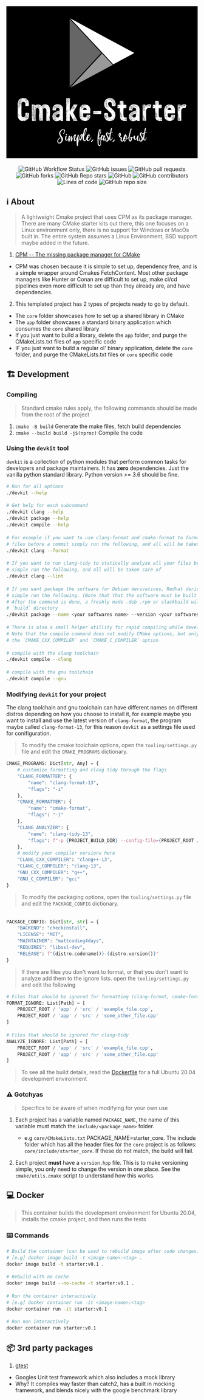 <div align="center">
  <img width="1000" height="400" src="repo_assets/cmake-starter.jpg">
</div>

<br>
<div align="center">
  <img alt="GitHub Workflow Status" src="https://img.shields.io/github/workflow/status/mattcoding4days/cmake-starter/Unittests?label=Build%2FUnittests&logo=github&style=flat-square">
  <img alt="GitHub issues" src="https://img.shields.io/github/issues/mattcoding4days/cmake-starter?color=red&label=Issues&logo=github&style=flat-square">
  <img alt="GitHub pull requests" src="https://img.shields.io/github/issues-pr/mattcoding4days/cmake-starter?color=blue&label=Pull%20Requests&logo=github&style=flat-square">
  <img alt="GitHub forks" src="https://img.shields.io/github/forks/mattcoding4days/cmake-starter?label=Forks&logo=github&style=flat-square">
  <img alt="GitHub Repo stars" src="https://img.shields.io/github/stars/mattcoding4days/cmake-starter?label=Stars&logo=github&style=flat-square">
  <img alt="GitHub" src="https://img.shields.io/github/license/mattcoding4days/cmake-starter?color=blue&label=License&logo=github&style=flat-square">
  <img alt="GitHub contributors" src="https://img.shields.io/github/contributors/mattcoding4days/cmake-starter?color=blue&logo=github&style=flat-square">
  <img alt="Lines of code" src="https://img.shields.io/tokei/lines/github/mattcoding4days/cmake-starter?label=Total%20Lines%20Of%20Code&logo=github&style=flat-square">
  <img alt="GitHub repo size" src="https://img.shields.io/github/repo-size/mattcoding4days/cmake-starter?label=Repo%20Size&logo=github&style=flat-square">
</div>

## :information_source: About 

> A lightweight Cmake project that uses CPM as its package manager. There are many
> CMake starter kits out there, this one focuses on a Linux environment only, there is no
> support for Windows or MacOs built in. The entire system assumes a Linux Environment,
> BSD support maybe added in the future.

1. [CPM -- The missing package manager for CMake](https://github.com/cpm-cmake/CPM.cmake)
  - CPM was chosen because it is simple to set up, dependency free, and is a simple wrapper around
    Cmakes FetchContent. Most other package managers like Hunter or Conan are difficult to set up,
    make ci/cd pipelines even more difficult to set up than they already are, and have dependencies.
    
2. This templated project has 2 types of projects ready to go by default.
  - The `core` folder showcases how to set up a shared library in CMake
  - The `app` folder showcases a standard binary application which consumes the `core` shared library
  - If you just want to build a library, delete the `app` folder, and purge the CMakeLists.txt files of `app` specific code
  - IF you just want to build a regular ol' binary application, delete the `core` folder, and purge the CMakeLists.txt files or `core` specific code

## :building_construction: Development

### Compiling
> Standard cmake rules apply, the following commands should be made from the root of the project

1. `cmake -B build` Generate the make files, fetch build dependencies
2. `cmake --build build -j$(nproc)` Compile the code


### Using the `devkit` tool

`devkit` is a collection of python modules that perform common tasks
for developers and package maintainers. It has **zero** dependencies.
Just the vanilla python standard library. Python version >= 3.6 should
be fine.

```bash
# Run for all options
./devkit --help

# Get help for each subcommand
./devkit clang --help
./devkit package --help
./devkit compile --help

# For example if you want to use clang-format and cmake-format to format all
# files before a commit simply run the following, and all will be taken care of
./devkit clang --format

# If you want to run clang-tidy to statically analyze all your files before a commit
# simple run the following, and all will be taken care of
./devkit clang --lint

# If you want package the software for Debian derivatives, Redhat derivatives or slackware,
# simple run the following. (Note that that the software must be built and compiled first)
# After the command is done, a freshly made .deb .rpm or slackbuild will be in the
# `build` directory
./devkit package --name <your softwares name> --version <your softwares version>

# There is also a small helper utillity for rapid compiling while developing,
# Note that the compile command does not modify CMake options, but only changes
# the `CMAKE_CXX_COMPILER` and `CMAKE_C_COMPILER` option

# compile with the clang toolchain
./devkit compile --clang

# compile with the gnu toolchain
./devkit compile --gnu
```

### Modifying `devkit` for your project

The clang toolchain and gnu toolchain can have different names
on different distros depending on how you choose to install it,
for example maybe you want to install and use the latest version of `clang-format`,
the program maybe called `clang-format-13`, for this reason `devkit` as a settings file
used for conifiguration.

> To modify the cmake toolchain options, open the `tooling/settings.py` file
> and edit the `CMAKE_PROGRAMS` dictionary.

```python
CMAKE_PROGRAMS: Dict[str, Any] = {
    # customize formatting and clang tidy through the flags
    "CLANG_FORMATTER": {
        "name": "clang-format-13",
        "flags": "-i"
    },
    "CMAKE_FORMATTER": {
        "name": "cmake-format",
        "flags": "-i"
    },
    "CLANG_ANALYZER": {
        "name": "clang-tidy-13",
        "flags": f"-p {PROJECT_BUILD_DIR} --config-file={PROJECT_ROOT / '.clang-tidy'}"
    },
    # modify your compiler versions here
    "CLANG_CXX_COMPILER": "clang++-13",
    "CLANG_C_COMPILER": "clang-13",
    "GNU_CXX_COMPILER": "g++",
    "GNU_C_COMPILER": "gcc"
}
```

> To modify the packaging options, open the `tooling/settings.py` file
> and edit the `PACKAGE_CONFIG` dictionary.

```python

PACKAGE_CONFIG: Dict[str, str] = {
    "BACKEND": "checkinstall",
    "LICENSE": "MIT",
    "MAINTAINER": "mattcoding4days",
    "REQUIRES": "libssl-dev",
    "RELEASE": f"{distro.codename()}-{distro.version()}"
}
```

> If there are files you don't want to format, or that you don't want to
> analyze add them to the ignore lists. open the `tooling/settings.py`
> and edit the following

```python
# Files that should be ignored for formatting (clang-format, cmake-format)
FORMAT_IGNORE: List[Path] = [
    PROJECT_ROOT / 'app' / 'src' / 'example_file.cpp',
    PROJECT_ROOT / 'app' / 'src' / 'some_other_file.cpp'
]

# Files that should be ignored for clang-tidy
ANALYZE_IGNORE: List[Path] = [
    PROJECT_ROOT / 'app' / 'src' / 'example_file.cpp',
    PROJECT_ROOT / 'app' / 'src' / 'some_other_file.cpp'
]
```

> To see all the build details, read the [Dockerfile](https://github.com/mattcoding4days/cmake-starter/blob/main/Dockerfile) for a full
> Ubuntu 20.04 development environment

### :warning: Gotchyas

> Specifics to be aware of when modifying for your own use

1. Each project has a variable named `PACKAGE_NAME`, the name of this variable
   must match the `include/<package_name>` folder.
   - e.g `core/CMakeLists.txt` PACKAGE_NAME=starter_core.
     The include folder which has all the header files for the `core` project
     is as follows: `core/include/starter_core`. If these do not match, the build will fail.
     
2. Each project **must** have a `version.hpp` file. This is to make versioning simple, you only need
   to change the version in one place. See the `cmake/utils.cmake` script to understand how this works.
     
## :computer: Docker

> This container builds the development environment for Ubuntu 20.04,
> installs the cmake project, and then runs the tests

### :keyboard: Commands

```bash
# Build the container (can be used to rebuild image after code changes)
# [e.g] docker image build -t <image-name>:<tag> .
docker image build -t starter:v0.1 .

# Rebuild with no cache
docker image build --no-cache -t starter:v0.1 .

# Run the container interactively
# [e.g] docker container run -it <image-name>:<tag>
docker container run -it starter:v0.1

# Run non interactively
docker container run starter:v0.1
```

## :package: 3rd party packages
1. [gtest](https://github.com/google/googletest)
  - Googles Unit test framework which also includes a mock library
  - Why? It compiles way faster than catch2, has a built in mocking framework, and blends nicely
    with the google benchmark library
